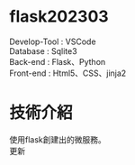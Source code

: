 # flask202303

Develop-Tool : VSCode </br>
Database : Sqlite3 </br>
Back-end : Flask、Python </br>
Front-end : Html5、CSS、jinja2 </br>

# 技術介紹

使用flask創建出的微服務。</br>
更新